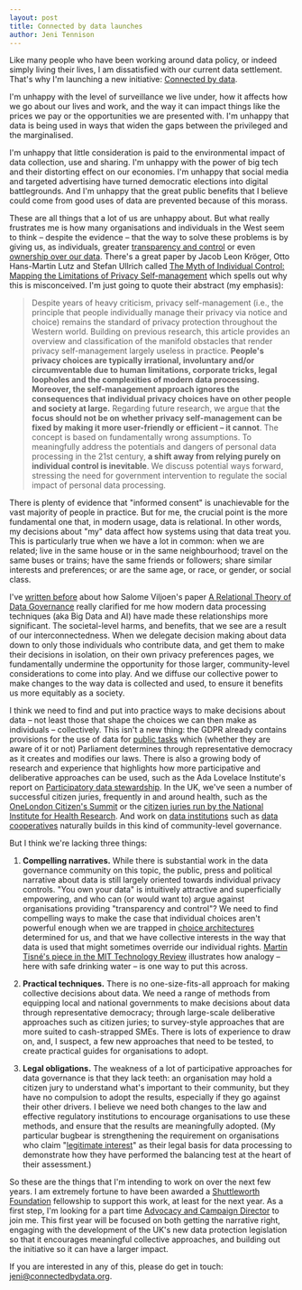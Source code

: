 ```yaml
---
layout: post
title: Connected by data launches
author: Jeni Tennison
---
```

Like many people who have been working around data policy, or indeed simply living their lives, I am dissatisfied with our current data settlement. That's why I'm launching a new initiative: [Connected by data](https://connectedbydata.org).

<!--more-->

I'm unhappy with the level of surveillance we live under, how it affects how we go about our lives and work, and the way it can impact things like the prices we pay or the opportunities we are presented with. I'm unhappy that data is being used in ways that widen the gaps between the privileged and the marginalised.

I'm unhappy that little consideration is paid to the environmental impact of data collection, use and sharing. I'm unhappy with the power of big tech and their distorting effect on our economies. I'm unhappy that social media and targeted advertising have turned democratic elections into digital battlegrounds. And I'm unhappy that the great public benefits that I believe could come from good uses of data are prevented because of this morass.

These are all things that a lot of us are unhappy about. But what really frustrates me is how many organisations and individuals in the West seem to think – despite the evidence – that the way to solve these problems is by giving us, as individuals, greater [transparency and control](https://twitter.com/robinberjon/status/1486008955306446854) or even [ownership over our data](https://royalsociety.org/-/media/policy/projects/data-governance/data-ownership-rights-and-controls-October-2018.pdf). There's a great paper by Jacob Leon Kröger, Otto Hans-Martin Lutz and Stefan Ullrich called [The Myth of Individual Control: Mapping the Limitations of Privacy Self-management](https://papers.ssrn.com/sol3/papers.cfm?abstract_id=3881776) which spells out why this is misconceived. I'm just going to quote their abstract (my emphasis):

> Despite years of heavy criticism, privacy self-management (i.e., the principle that people individually manage their privacy via notice and choice) remains the standard of privacy protection throughout the Western world. Building on previous research, this article provides an overview and classification of the manifold obstacles that render privacy self-management largely useless in practice. **People's privacy choices are typically irrational, involuntary and/or circumventable due to human limitations, corporate tricks, legal loopholes and the complexities of modern data processing. Moreover, the self-management approach ignores the consequences that individual privacy choices have on other people and society at large.** Regarding future research, we argue that **the focus should not be on whether privacy self-management can be fixed by making it more user-friendly or efficient – it cannot**. The concept is based on fundamentally wrong assumptions. To meaningfully address the potentials and dangers of personal data processing in the 21st century, **a shift away from relying purely on individual control is inevitable**. We discuss potential ways forward, stressing the need for government intervention to regulate the social impact of personal data processing.

There is plenty of evidence that "informed consent" is unachievable for the vast majority of people in practice. But for me, the crucial point is the more fundamental one that, in modern usage, data is relational. In other words, my decisions about "my" data affect how systems using that data treat you. This is particularly true when we have a lot in common: when we are related; live in the same house or in the same neighbourhood; travel on the same buses or trains; have the same friends or followers; share similar interests and preferences; or are the same age, or race, or gender, or social class.

I've [written before](http://www.jenitennison.com/2020/12/27/individual-collective-community.html) about how Salome Viljoen's paper [A Relational Theory of Data Governance](https://papers.ssrn.com/sol3/papers.cfm?abstract_id=3727562) really clarified for me how modern data processing techniques (aka Big Data and AI) have made these relationships more significant. The societal-level harms, and benefits, that we see are a result of our interconnectedness. When we delegate decision making about data down to only those individuals who contribute data, and get them to make their decisions in isolation, on their own privacy preferences pages, we fundamentally undermine the opportunity for those larger, community-level considerations to come into play. And we diffuse our collective power to make changes to the way data is collected and used, to ensure it benefits us more equitably as a society.

I think we need to find and put into practice ways to make decisions about data – not least those that shape the choices we can then make as individuals – collectively. This isn't a new thing: the GDPR already contains provisions for the use of data for [public tasks](https://ico.org.uk/for-organisations/guide-to-data-protection/guide-to-the-general-data-protection-regulation-gdpr/lawful-basis-for-processing/public-task/) which (whether they are aware of it or not) Parliament determines through representative democracy as it creates and modifies our laws. There is also a growing body of research and experience that highlights how more participative and deliberative approaches can be used, such as the Ada Lovelace Institute's report on [Participatory data stewardship](https://www.adalovelaceinstitute.org/report/participatory-data-stewardship/). In the UK, we've seen a number of successful citizen juries, frequently in and around health, such as the [OneLondon Citizen's Summit](https://www.onelondon.online/wp-content/uploads/2020/07/Public-deliberation-in-the-use-of-health-and-care-data.pdf) or the [citizen juries run by the National Institute for Health Research](https://www.arc-gm.nihr.ac.uk/media/Resources/ARC/Digital%20Health/Citizen%20Juries/Broken%20Files/12621_NIHR_Juries_Report_ELECTRONIC.pdf). And work on [data institutions](https://theodi.org/article/what-are-data-institutions-and-why-are-they-important/) such as [data cooperatives](https://www.opendatamanchester.org.uk/tag/data-cooperatives/) naturally builds in this kind of community-level governance.

But I think we're lacking three things:

1. **Compelling narratives.** While there is substantial work in the data governance community on this topic, the public, press and political narrative about data is still largely oriented towards individual privacy controls. "You own your data" is intuitively attractive and superficially empowering, and who can (or would want to) argue against organisations providing "transparency and control"? We need to find compelling ways to make the case that individual choices aren't powerful enough when we are trapped in [choice architectures](https://en.wikipedia.org/wiki/Choice_architecture) determined for us, and that we have collective interests in the way that data is used that might sometimes override our individual rights. [Martin Tisné's piece in the MIT Technology Review](https://www.technologyreview.com/2021/05/25/1025297/collective-data-rights-big-tech-privacy/) illustrates how analogy – here with safe drinking water – is one way to put this across.

2. **Practical techniques.** There is no one-size-fits-all approach for making collective decisions about data. We need a range of methods from equipping local and national governments to make decisions about data through representative democracy; through large-scale deliberative approaches such as citizen juries; to survey-style approaches that are more suited to cash-strapped SMEs. There is lots of experience to draw on, and, I suspect, a few new approaches that need to be tested, to create practical guides for organisations to adopt.

3. **Legal obligations.** The weakness of a lot of participative approaches for data governance is that they lack teeth: an organisation may hold a citizen jury to understand what's important to their community, but they have no compulsion to adopt the results, especially if they go against their other drivers. I believe we need both changes to the law and effective regulatory institutions to encourage organisations to use these methods, and ensure that the results are meaningfully adopted. (My particular bugbear is strengthening the requirement on organisations who claim "[legitimate interest](https://ico.org.uk/for-organisations/guide-to-data-protection/guide-to-the-general-data-protection-regulation-gdpr/legitimate-interests/)" as their legal basis for data processing to demonstrate how they have performed the balancing test at the heart of their assessment.)

So these are the things that I'm intending to work on over the next few years.
I am extremely fortune to have been awarded a [Shuttleworth Foundation](https://shuttleworthfoundation.org/) fellowship to support this work, at least for the next year. As a first step, I'm looking for a part time [Advocacy and Campaign Director](https://docs.google.com/document/d/1ZU3Z_ZSo3wJ31ruAFwbuvVQdKF7U1ormDg2iQg2qEh4/edit#) to join me. This first year will be focused on both getting the narrative right, engaging with the development of the UK's new data protection legislation so that it encourages meaningful collective approaches, and building out the initiative so it can have a larger impact.

If you are interested in any of this, please do get in touch: [jeni@connectedbydata.org](mailto:jeni@connectedbydata.org).
